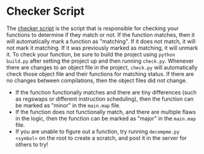 # Checker Script
The [checker script](https://github.com/shibbo/3dcomp/blob/main/check.py) is the script that is responsible for checking your functions to determine if they match or not. If the function matches, then it will automatically mark a function as "matching". If it does not match, it will not mark it matching. If it was previously marked as matching, it will unmark it. To check your function, be sure to build the project using `python build.py` after setting the project up and then running `check.py`. Whenever there are changes to an object file in the project, `check.py` will automatically check those object file and their functions for matching status. If there are no changes between compilations, then the object files did not change.

* If the function functionally matches and there are tiny differences (such as regswaps or different instruction scheduling), then the function can be marked as "minor" in the `main.map` file.
* If the function does not functionally match, and there are multiple flaws in the logic, then the function can be marked as "major" in the `main.map` file.
* If you are unable to figure out a function, try running `decompme.py <symbol>` on the root to create a scratch, and post it in the server for others to try!